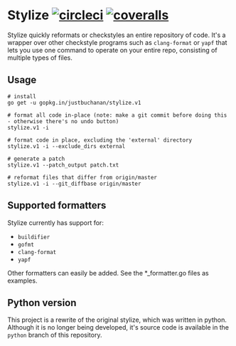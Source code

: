 # Stylize [![circleci](https://circleci.com/gh/justbuchanan/stylize.svg?style=shield)](https://circleci.com/gh/justbuchanan/stylize) [![coveralls](https://coveralls.io/repos/justbuchanan/stylize/badge.svg?branch=master&service=github)](https://coveralls.io/github/justbuchanan/stylize?branch=master)


Stylize quickly reformats or checkstyles an entire repository of code.
It's a wrapper over other checkstyle programs such as `clang-format` or `yapf` that lets you use one command to operate on your entire repo, consisting of multiple types of files.


## Usage

~~~{.sh}
# install
go get -u gopkg.in/justbuchanan/stylize.v1

# format all code in-place (note: make a git commit before doing this - otherwise there's no undo button)
stylize.v1 -i

# format code in place, excluding the 'external' directory
stylize.v1 -i --exclude_dirs external

# generate a patch
stylize.v1 --patch_output patch.txt

# reformat files that differ from origin/master
stylize.v1 -i --git_diffbase origin/master
~~~


## Supported formatters

Stylize currently has support for:
* `buildifier`
* `gofmt`
* `clang-format`
* `yapf`

Other formatters can easily be added. See the \*\_formatter.go files as examples.


## Python version

This project is a rewrite of the original stylize, which was written in python.
Although it is no longer being developed, it's source code is available in the `python` branch of this repository.
